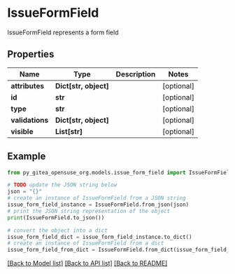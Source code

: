 # IssueFormField

IssueFormField represents a form field

## Properties

Name | Type | Description | Notes
------------ | ------------- | ------------- | -------------
**attributes** | **Dict[str, object]** |  | [optional] 
**id** | **str** |  | [optional] 
**type** | **str** |  | [optional] 
**validations** | **Dict[str, object]** |  | [optional] 
**visible** | **List[str]** |  | [optional] 

## Example

```python
from py_gitea_opensuse_org.models.issue_form_field import IssueFormField

# TODO update the JSON string below
json = "{}"
# create an instance of IssueFormField from a JSON string
issue_form_field_instance = IssueFormField.from_json(json)
# print the JSON string representation of the object
print(IssueFormField.to_json())

# convert the object into a dict
issue_form_field_dict = issue_form_field_instance.to_dict()
# create an instance of IssueFormField from a dict
issue_form_field_from_dict = IssueFormField.from_dict(issue_form_field_dict)
```
[[Back to Model list]](../README.md#documentation-for-models) [[Back to API list]](../README.md#documentation-for-api-endpoints) [[Back to README]](../README.md)


